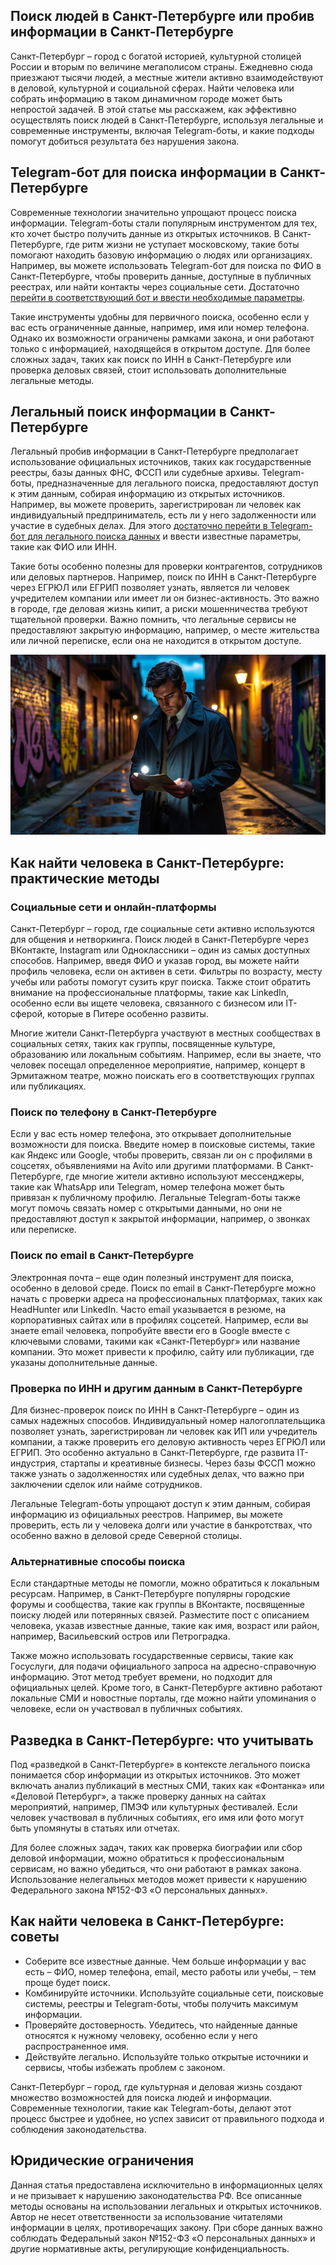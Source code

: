 ## Поиск людей в Санкт-Петербурге или пробив информации в Санкт-Петербурге

Санкт-Петербург – город с богатой историей, культурной столицей России и вторым по величине мегаполисом страны. Ежедневно сюда приезжают тысячи людей, а местные жители активно взаимодействуют в деловой, культурной и социальной сферах. Найти человека или собрать информацию в таком динамичном городе может быть непростой задачей. В этой статье мы расскажем, как эффективно осуществлять поиск людей в Санкт-Петербурге, используя легальные и современные инструменты, включая Telegram-боты, и какие подходы помогут добиться результата без нарушения закона.

## Telegram-бот для поиска информации в Санкт-Петербурге

Современные технологии значительно упрощают процесс поиска информации. Telegram-боты стали популярным инструментом для тех, кто хочет быстро получить данные из открытых источников. В Санкт-Петербурге, где ритм жизни не уступает московскому, такие боты помогают находить базовую информацию о людях или организациях. Например, вы можете использовать Telegram-бот для поиска по ФИО в Санкт-Петербурге, чтобы проверить данные, доступные в публичных реестрах, или найти контакты через социальные сети. Достаточно [перейти в соответствующий бот и ввести необходимые параметры](https://telegra.ph/Luchshij-Telegram-bot-dlya-poiska-08-07).

Такие инструменты удобны для первичного поиска, особенно если у вас есть ограниченные данные, например, имя или номер телефона. Однако их возможности ограничены рамками закона, и они работают только с информацией, находящейся в открытом доступе. Для более сложных задач, таких как поиск по ИНН в Санкт-Петербурге или проверка деловых связей, стоит использовать дополнительные легальные методы.

## Легальный поиск информации в Санкт-Петербурге

Легальный пробив информации в Санкт-Петербурге предполагает использование официальных источников, таких как государственные реестры, базы данных ФНС, ФССП или судебные архивы. Telegram-боты, предназначенные для легального поиска, предоставляют доступ к этим данным, собирая информацию из открытых источников. Например, вы можете проверить, зарегистрирован ли человек как индивидуальный предприниматель, есть ли у него задолженности или участие в судебных делах. Для этого [достаточно перейти в Telegram-бот для легального поиска данных](https://telegra.ph/Luchshij-Telegram-bot-dlya-poiska-08-07-2) и ввести известные параметры, такие как ФИО или ИНН.

Такие боты особенно полезны для проверки контрагентов, сотрудников или деловых партнеров. Например, поиск по ИНН в Санкт-Петербурге через ЕГРЮЛ или ЕГРИП позволяет узнать, является ли человек учредителем компании или имеет ли он бизнес-активность. Это важно в городе, где деловая жизнь кипит, а риски мошенничества требуют тщательной проверки. Важно помнить, что легальные сервисы не предоставляют закрытую информацию, например, о месте жительства или личной переписке, если она не находится в открытом доступе.

![Поиск людей в Санкт-Петербурге, пробив в Санкт-Петербурге](Поиск%20людей%20в%20Санкт-Петербурге%2C%20пробив%20в%20Санкт-Петербурге.jpeg)

## Как найти человека в Санкт-Петербурге: практические методы

### Социальные сети и онлайн-платформы

Санкт-Петербург – город, где социальные сети активно используются для общения и нетворкинга. Поиск людей в Санкт-Петербурге через ВКонтакте, Instagram или Одноклассники – один из самых доступных способов. Например, введя ФИО и указав город, вы можете найти профиль человека, если он активен в сети. Фильтры по возрасту, месту учебы или работы помогут сузить круг поиска. Также стоит обратить внимание на профессиональные платформы, такие как LinkedIn, особенно если вы ищете человека, связанного с бизнесом или IT-сферой, которые в Питере особенно развиты.

Многие жители Санкт-Петербурга участвуют в местных сообществах в социальных сетях, таких как группы, посвященные культуре, образованию или локальным событиям. Например, если вы знаете, что человек посещал определенное мероприятие, например, концерт в Эрмитажном театре, можно поискать его в соответствующих группах или публикациях.

### Поиск по телефону в Санкт-Петербурге

Если у вас есть номер телефона, это открывает дополнительные возможности для поиска. Введите номер в поисковые системы, такие как Яндекс или Google, чтобы проверить, связан ли он с профилями в соцсетях, объявлениями на Avito или другими платформами. В Санкт-Петербурге, где многие жители активно используют мессенджеры, такие как WhatsApp или Telegram, номер телефона может быть привязан к публичному профилю. Легальные Telegram-боты также могут помочь связать номер с открытыми данными, но они не предоставляют доступ к закрытой информации, например, о звонках или переписке.

### Поиск по email в Санкт-Петербурге

Электронная почта – еще один полезный инструмент для поиска, особенно в деловой среде. Поиск по email в Санкт-Петербурге можно начать с проверки адреса на профессиональных платформах, таких как HeadHunter или LinkedIn. Часто email указывается в резюме, на корпоративных сайтах или в профилях соцсетей. Например, если вы знаете email человека, попробуйте ввести его в Google вместе с ключевыми словами, такими как «Санкт-Петербург» или название компании. Это может привести к профилю, сайту или публикации, где указаны дополнительные данные.

### Проверка по ИНН и другим данным в Санкт-Петербурге

Для бизнес-проверок поиск по ИНН в Санкт-Петербурге – один из самых надежных способов. Индивидуальный номер налогоплательщика позволяет узнать, зарегистрирован ли человек как ИП или учредитель компании, а также проверить его деловую активность через ЕГРЮЛ или ЕГРИП. Это особенно актуально в Санкт-Петербурге, где развита IT-индустрия, стартапы и креативные бизнесы. Через базы ФССП можно также узнать о задолженностях или судебных делах, что важно при заключении сделок или найме сотрудников.

Легальные Telegram-боты упрощают доступ к этим данным, собирая информацию из официальных реестров. Например, вы можете проверить, есть ли у человека долги или участие в банкротствах, что особенно важно в деловой среде Северной столицы.

### Альтернативные способы поиска

Если стандартные методы не помогли, можно обратиться к локальным ресурсам. Например, в Санкт-Петербурге популярны городские форумы и сообщества, такие как группы в ВКонтакте, посвященные поиску людей или потерянных связей. Разместите пост с описанием человека, указав известные данные, такие как имя, возраст или район, например, Васильевский остров или Петроградка.

Также можно использовать государственные сервисы, такие как Госуслуги, для подачи официального запроса на адресно-справочную информацию. Этот метод требует времени, но подходит для официальных целей. Кроме того, в Санкт-Петербурге активно работают локальные СМИ и новостные порталы, где можно найти упоминания о человеке, если он участвовал в публичных событиях.

## Разведка в Санкт-Петербурге: что учитывать

Под «разведкой в Санкт-Петербурге» в контексте легального поиска понимается сбор информации из открытых источников. Это может включать анализ публикаций в местных СМИ, таких как «Фонтанка» или «Деловой Петербург», а также проверку данных на сайтах мероприятий, например, ПМЭФ или культурных фестивалей. Если человек участвовал в публичных событиях, его имя или фото могут быть упомянуты в статьях или отчетах.

Для более сложных задач, таких как проверка биографии или сбор деловой информации, можно обратиться к профессиональным сервисам, но важно убедиться, что они работают в рамках закона. Использование нелегальных методов может привести к нарушению Федерального закона №152-ФЗ «О персональных данных».

## Как найти человека в Санкт-Петербурге: советы
* Соберите все известные данные. Чем больше информации у вас есть – ФИО, номер телефона, email, место работы или учебы, – тем проще будет поиск.
* Комбинируйте источники. Используйте социальные сети, поисковые системы, реестры и Telegram-боты, чтобы получить максимум информации.
* Проверяйте достоверность. Убедитесь, что найденные данные относятся к нужному человеку, особенно если у него распространенное имя.
* Действуйте легально. Используйте только открытые источники и сервисы, чтобы избежать проблем с законом.

Санкт-Петербург – город, где культурная и деловая жизнь создают множество возможностей для поиска людей и информации. Современные технологии, такие как Telegram-боты, делают этот процесс быстрее и удобнее, но успех зависит от правильного подхода и соблюдения законодательства.

## Юридические ограничения

Данная статья предоставлена исключительно в информационных целях и не призывает к нарушению законодательства РФ. Все описанные методы основаны на использовании легальных и открытых источников. Автор не несет ответственности за использование читателями информации в целях, противоречащих закону. При сборе данных важно соблюдать Федеральный закон №152-ФЗ «О персональных данных» и другие нормативные акты, регулирующие конфиденциальность.
